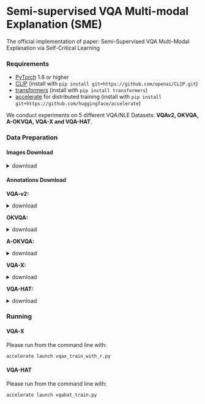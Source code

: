 # Semi-supervised VQA Multi-modal Explanation (SME)
The official implementation of paper: Semi-Supervised VQA Multi-Modal Explanation via Self-Critical Learning

### Requirements
- [PyTorch](https://pytorch.org/) 1.8 or higher
- [CLIP](https://github.com/openai/CLIP) (install with `pip install git+https://github.com/openai/CLIP.git`)
- [transformers](https://huggingface.co/docs/transformers/index) (install with `pip install transformers`)
- [accelerate](https://huggingface.co/docs/accelerate/index.html) for distributed training (install with `pip install git+https://github.com/huggingface/accelerate`)


We conduct experiments on 5 different VQA/NLE Datasets: **VQAv2, OKVQA, A-OKVQA, VQA-X and VQA-HAT**. 

### Data Preparation
#### Images Download
<details>
<summary>download</summary>
Please download the COCO images into a folder in your directory named `images` using the following links:
<br>
- [COCO](https://cocodataset.org/#download) `train2014` and `val2014` images<br>
</details>

#### Annotations Download

**VQA-v2:**
<details>
<summary>download</summary>
<br>
- [train-annotation](https://s3.amazonaws.com/cvmlp/vqa/mscoco/vqa/v2_Annotations_Train_mscoco.zip) <br>
- [train-question](https://s3.amazonaws.com/cvmlp/vqa/mscoco/vqa/v2_Questions_Train_mscoco.zip)<br>
- [val-annotation](https://s3.amazonaws.com/cvmlp/vqa/mscoco/vqa/v2_Annotations_Val_mscoco.zip)<br>
- [val-question](https://s3.amazonaws.com/cvmlp/vqa/mscoco/vqa/v2_Questions_Val_mscoco.zip)<br>
</details>

**OKVQA:**
<details>
<summary>download</summary>
<br>
- [train](https://okvqa.allenai.org/static/data/mscoco_train2014_annotations.json.zip) <br>
- [val](https://okvqa.allenai.org/static/data/mscoco_val2014_annotations.json.zip)<br>
</details>

**A-OKVQA:**
<details>
<summary>download</summary>
<br>
- [aokvqa](https://prior-datasets.s3.us-east-2.amazonaws.com/aokvqa/aokvqa_v1p0.tar.gz) <br>
</details>

**VQA-X:**
<details>
<summary>download</summary>
<br>
- [VQA-X](https://drive.google.com/drive/folders/16sJjeEQE2o23G-GGUi870ubXzJjdRDua?usp=sharing)<br>
</details>


**VQA-HAT:**
<details>
<summary>download</summary>
<br>
- [train](http://s3.amazonaws.com/vqa-hat/vqahat_train.zip)<br>
- [val](http://s3.amazonaws.com/vqa-hat/vqahat_val.zip)<br>
</details>


### Running
#### VQA-X
Please run from the command line with: <br>
```bash
accelerate launch vqax_train_with_r.py
```

#### VQA-HAT
Please run from the command line with: <br>
```bash
accelerate launch vqahat_train.py
```
